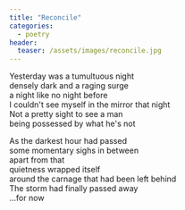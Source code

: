 ```yaml
---
title: "Reconcile"
categories:
  - poetry
header:
  teaser: /assets/images/reconcile.jpg
---
```


Yesterday was a tumultuous night  
densely dark and a raging surge  
a night like no night before  
I couldn't see myself in the mirror that night  
Not a pretty sight to see a man  
being possessed by what he's not

As the darkest hour had passed  
some momentary sighs in between  
apart from that  
quietness wrapped itself  
around the carnage that had been left behind  
The storm had finally passed away  
...for now
